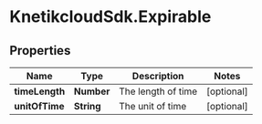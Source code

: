 # KnetikcloudSdk.Expirable

## Properties
Name | Type | Description | Notes
------------ | ------------- | ------------- | -------------
**timeLength** | **Number** | The length of time | [optional] 
**unitOfTime** | **String** | The unit of time | [optional] 


